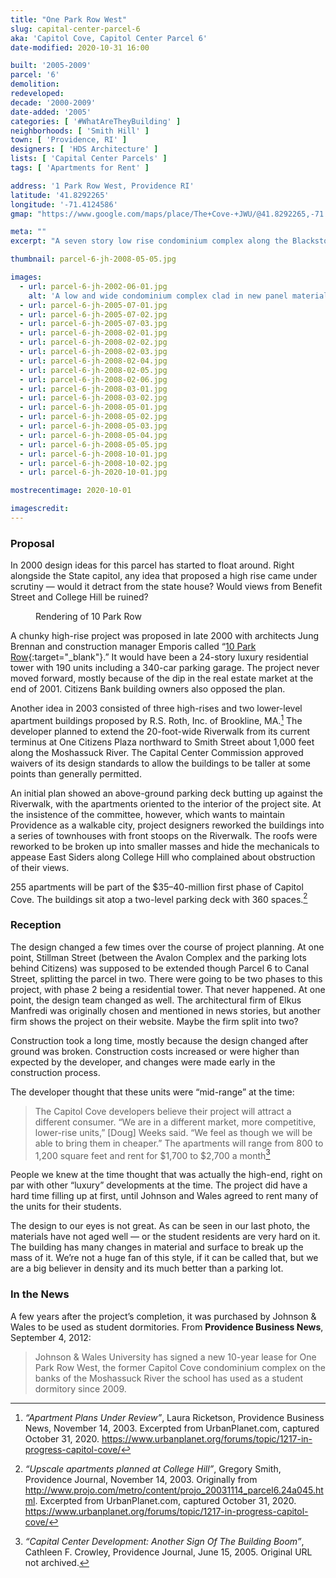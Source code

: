 ```yaml
---
title: "One Park Row West"
slug: capital-center-parcel-6
aka: 'Capitol Cove, Capitol Center Parcel 6'
date-modified: 2020-10-31 16:00

built: '2005-2009'
parcel: '6'
demolition: 
redeveloped: 
decade: '2000-2009'
date-added: '2005'
categories: [ '#WhatAreTheyBuilding' ]
neighborhoods: [ 'Smith Hill' ]
town: [ 'Providence, RI' ]
designers: [ 'HDS Architecture' ]
lists: [ 'Capital Center Parcels' ]
tags: [ 'Apartments for Rent' ]

address: '1 Park Row West, Providence RI'
latitude: '41.8292265'
longitude: '-71.4124586'
gmap: "https://www.google.com/maps/place/The+Cove-+JWU/@41.8292265,-71.4124586,16z/data=!4m5!3m4!1s0x0:0x8e03cba88075f822!8m2!3d41.8291627!4d-71.4114286"

meta: ""
excerpt: "A seven story low rise condominium complex along the Blackstone River with 255 units — the first phase of a larger residential center"

thumbnail: parcel-6-jh-2008-05-05.jpg

images:
  - url: parcel-6-jh-2002-06-01.jpg
    alt: 'A low and wide condominium complex clad in new panel materials with many notches and bump-outs to break up its large mass. Red brick veneer, tan stucco and alumninum panels comprise the bulk of the facades.'
  - url: parcel-6-jh-2005-07-01.jpg
  - url: parcel-6-jh-2005-07-02.jpg
  - url: parcel-6-jh-2005-07-03.jpg
  - url: parcel-6-jh-2008-02-01.jpg
  - url: parcel-6-jh-2008-02-02.jpg
  - url: parcel-6-jh-2008-02-03.jpg
  - url: parcel-6-jh-2008-02-04.jpg
  - url: parcel-6-jh-2008-02-05.jpg
  - url: parcel-6-jh-2008-02-06.jpg
  - url: parcel-6-jh-2008-03-01.jpg
  - url: parcel-6-jh-2008-03-02.jpg
  - url: parcel-6-jh-2008-05-01.jpg
  - url: parcel-6-jh-2008-05-02.jpg
  - url: parcel-6-jh-2008-05-03.jpg
  - url: parcel-6-jh-2008-05-04.jpg
  - url: parcel-6-jh-2008-05-05.jpg
  - url: parcel-6-jh-2008-10-01.jpg
  - url: parcel-6-jh-2008-10-02.jpg
  - url: parcel-6-jh-2020-10-01.jpg

mostrecentimage: 2020-10-01

imagescredit: 
---
```


### Proposal

In 2000 design ideas for this parcel has started to float around. Right alongside the State capitol, any idea that proposed a high rise came under scrutiny — would it detract from the state house? Would views from Benefit Street and College Hill be ruined? 

<figure class="u__img u__img--right" aria-hidden="true">
  <img src="{{ site.propimg_path }}{{ page.slug }}/10-Park-Row.jpg" alt="" />
  <figcaption>
    Rendering of 10 Park Row
  </figcaption>
</figure>

A chunky high-rise project was proposed in late 2000 with architects Jung Brennan and construction manager Emporis called “[10 Park Row](//web.archive.org/web/20040701195848/http://www.emporis.com/en/wm/bu/?id=102335){:target="_blank"}.” It would have been a 24-story luxury residential tower with 190 units including a 340-car parking garage. The project never moved forward, mostly because of the dip in the real estate market at the end of 2001. Citizens Bank building owners also opposed the plan. 

Another idea in 2003 consisted of three high-rises and two lower-level apartment buildings proposed by R.S. Roth, Inc. of Brookline, MA.[^1] The developer planned to extend the 20-foot-wide Riverwalk from its current terminus at One Citizens Plaza northward to Smith Street about 1,000 feet along the Moshassuck River. The Capital Center Commission approved waivers of its design standards to allow the buildings to be taller at some points than generally permitted.

An initial plan showed an above-ground parking deck butting up against the Riverwalk, with the apartments oriented to the interior of the project site. At the insistence of the committee, however, which wants to maintain Providence as a walkable city, project designers reworked the buildings into a series of townhouses with front stoops on the Riverwalk. The roofs were reworked to be broken up into smaller masses and hide the mechanicals to appease East Siders along College Hill who complained about obstruction of their views. 

255 apartments will be part of the $35–40-million first phase of Capitol Cove. The buildings sit atop a two-level parking deck with 360 spaces.[^2]

[^1]: _“Apartment Plans Under Review”_, Laura Ricketson, Providence Business News, November 14, 2003. Excerpted from UrbanPlanet.com, captured October 31, 2020. https://www.urbanplanet.org/forums/topic/1217-in-progress-capitol-cove/

[^2]: _“Upscale apartments planned at College Hill”_, Gregory Smith, Providence Journal, November 14, 2003. Originally from http://www.projo.com/metro/content/projo_20031114_parcel6.24a045.html. Excerpted from UrbanPlanet.com, captured October 31, 2020. https://www.urbanplanet.org/forums/topic/1217-in-progress-capitol-cove/


### Reception

The design changed a few times over the course of project planning. At one point, Stillman Street (between the Avalon Complex and the parking lots behind Citizens) was supposed to be extended though Parcel 6 to Canal Street, splitting the parcel in two. There were going to be two phases to this project, with phase 2 being a residential tower. That never happened. At one point, the design team changed as well. The architectural firm of Elkus Manfredi was originally chosen and mentioned in news stories, but another firm shows the project on their website. Maybe the firm split into two? 

Construction took a long time, mostly because the design changed after ground was broken. Construction costs increased or were higher than expected by the developer, and changes were made early in the construction process. 

The developer thought that these units were “mid-range” at the time:

> The Capitol Cove developers believe their project will attract a different consumer. “We are in a different market, more competitive, lower-rise units,” [Doug] Weeks said. “We feel as though we will be able to bring them in cheaper.” The apartments will range from 800 to 1,200 square feet and rent for $1,700 to $2,700 a month[^3]

[^3]: _“Capital Center Development: Another Sign Of The Building Boom”_, Cathleen F. Crowley, Providence Journal, June 15, 2005. Original URL not archived. 

People we knew at the time thought that was actually the high-end, right on par with other “luxury” developments at the time. The project did have a hard time filling up at first, until Johnson and Wales agreed to rent many of the units for their students. 

The design to our eyes is not great. As can be seen in our last photo, the materials have not aged well — or the student residents are very hard on it. The building has many changes in material and surface to break up the mass of it. We’re not a huge fan of this style, if it can be called that, but we are a big believer in density and its much better than a parking lot. 


### In the News

A few years after the project’s completion, it was purchased by Johnson & Wales to be used as student dormitories. From **Providence Business News**, September 4, 2012:

> Johnson & Wales University has signed a new 10-year lease for One Park Row West, the former Capitol Cove condominium complex on the banks of the Moshassuck River the school has used as a student dormitory since 2009.

